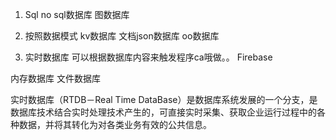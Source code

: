 ﻿
1. Sql no sql数据库  图数据库 

2. 按照数据模式 kv数据库 文档json数据库  oo数据库


3. 实时数据库
可以根据数据库内容来触发程序ca哦做。。
Firebase

内存数据库 文件数据库


实时数据库（RTDB－Real Time DataBase）是数据库系统发展的一个分支，是数据库技术结合实时处理技术产生的，可直接实时采集、获取企业运行过程中的各种数据，并将其转化为对各类业务有效的公共信息。
